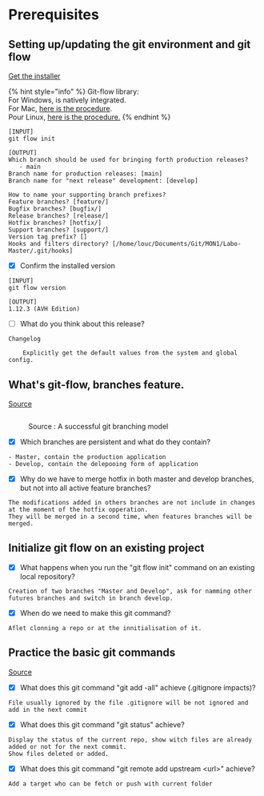 # Prerequisites

## Setting up/updating the git environment and git flow

[Get the installer](https://git-scm.com/downloads)

{% hint style="info" %}
Git-flow library:\
For Windows, is natively integrated.\
For Mac, [here is the procedure](https://git-scm.com/download/mac).\
Pour Linux, [here is the procedure.](https://howtoinstall.co/en/git-flow)
{% endhint %}

```
[INPUT]
git flow init

[OUTPUT]
Which branch should be used for bringing forth production releases?
   - main
Branch name for production releases: [main] 
Branch name for "next release" development: [develop] 

How to name your supporting branch prefixes?
Feature branches? [feature/] 
Bugfix branches? [bugfix/] 
Release branches? [release/] 
Hotfix branches? [hotfix/] 
Support branches? [support/] 
Version tag prefix? [] 
Hooks and filters directory? [/home/louc/Documents/Git/MON1/Labo-Master/.git/hooks] 

```

* [x] Confirm the installed version

```
[INPUT]
git flow version

[OUTPUT]
1.12.3 (AVH Edition)
```

* [ ] What do you think about this release?

```
Changelog

    Explicitly get the default values from the system and global config.

```

## What's git-flow, branches feature.

[Source](https://nvie.com/posts/a-successful-git-branching-model/)

<figure><img src="../../.gitbook/assets/image (1).png" alt=""><figcaption><p>Source : A successful git branching model</p></figcaption></figure>

* [x] Which branches are persistent and what do they contain?

```
- Master, contain the production application
- Develop, contain the delepooing form of application

```

* [x] Why do we have to merge hotfix in both master and develop branches, but not into all active feature branches?

```
The modifications added in others branches are not include in changes at the moment of the hotfix opperation.
They will be merged in a second time, when features branches will be merged.   
```

## Initialize git flow on an existing project

* [x] What happens when you run the "git flow init" command on an existing local repository?

```
Creation of two branches "Master and Develop", ask for namming other futures branches and switch in branch develop.
```

* [x] When do we need to make this git command?

```
Aflet clonning a repo or at the innitialisation of it.
```

## Practice the basic git commands

[Source](https://www.atlassian.com/git/glossary)

* [x] What does this git command "git add -all" achieve (.gitignore impacts)?

```
File usually ignored by the file .gitignore will be not ignored and add in the next commit 
```

* [x] What does this git command "git status" achieve?

```
Display the status of the current repo, show witch files are already added or not for the next commit. 
Show files deleted or added.  
```

* [x] What does this git command "git remote add upstream \<url>" achieve?

```
Add a target who can be fetch or push with current folder
```
